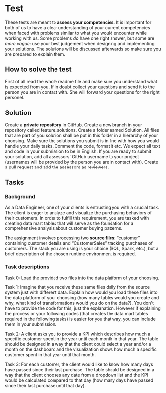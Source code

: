 # Test

These tests are meant to **assess your competencies**. It is important for both of us to have a clear understanding of your current competencies when faced with problems similar to what you would encounter while working with us. Some problems _do_ have one right answer, but some are _more vague_: use your best judgement when designing and implementing your solutions.
The solutions will be discussed afterwards so make sure you are prepared to explain them.

## How to solve the test

First of all read the whole readme file and make sure you understand what is expected from you. If in doubt collect your questions and send it to the person you are in contact with. She will forward your questions for the right personel.

## Solution

Create a **private repository** in GitHub. 
Create a new branch in your repository called feature_solutions.
Create a folder named Solution. All files that are part of you solution shall be put in this folder in a hierarchy of your choosing.
Make sure the solutions you submit is in line with how you would handle your daily tasks. Comment the code, format it etc.
We expect all text and code in your submission to be in English. 
If you are ready to submit your solution, add all assessors' GitHub username to your project (usernames will be provided by the person you are in contact with).
Create a pull request and add the assessors as reviewers.

## Tasks

### Background
As a Data Engineer, one of your clients is entrusting you with a crucial task. The client is eager to analyze and visualize the purchasing behaviors of their customers. In order to fulfill this requirement, you are tasked with creating data mart tables that will serve as the foundation for a comprehensive analysis about customer buying patterns.

The assignment involves processing two **source files**: “customer” containing customer details and “CustomerSales” tracking purchases of customers. The stack you are using is your choice (SQL, Spark, etc.), but a brief description of the chosen runtime environment is required.

### Task descriptions
Task 0: Load the provided two files into the data platform of your choosing.

Task 1: Imagine that you receive these same files daily from the source system just with different data. Explain how would you load these files into the data platform of your choosing (how many tables would you create and why, what kind of transformations would you do on the data?). You don't have to provide the code for this, just the explanation. However if explaining the process or your following codes (that creates the data mart tables required in the following tasks) is easier for you that way, you can include them in your submission.

Task 2: A client asks you to provide a KPI which describes how much a specific customer spent in the year until each month in that year. The table should be designed in a way that the client could select a year and/or a month on the dashboard and the visualization shows how much a specific customer spent in that year until that month.

Task 3: For each customer, the client would like to know how many days have passed since their last purchase. The table should be designed in a way that the client chooses any date from a dropdown list and the KPI would be calculated compared to that day (how many days have passed since their last purchase until that day).

